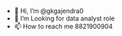 - 👋 Hi, I’m @gkgajendra0
- 👀 I’m Looking for data analyst role
- 📫 How to reach me 8821900904 

<!---
gkgajendra0/gkgajendra0 is a ✨ special ✨ repository because its `README.md` (this file) appears on your GitHub profile.
You can click the Preview link to take a look at your changes.
--->
